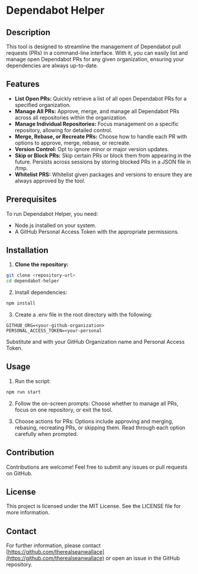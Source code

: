 # Dependabot Helper

## Description

This tool is designed to streamline the management of Dependabot pull requests (PRs) in a command-line interface. With it, you can easily list and manage open Dependabot PRs for any given organization, ensuring your dependencies are always up-to-date.

## Features

- **List Open PRs:** Quickly retrieve a list of all open Dependabot PRs for a specified organization.
- **Manage All PRs:** Approve, merge, and manage all Dependabot PRs across all repositories within the organization.
- **Manage Individual Repositories:** Focus management on a specific repository, allowing for detailed control.
- **Merge, Rebase, or Recreate PRs:** Choose how to handle each PR with options to approve, merge, rebase, or recreate.
- **Version Control:** Opt to ignore minor or major version updates.
- **Skip or Block PRs:** Skip certain PRs or block them from appearing in the future. Persists across sessions by storing blocked PRs in a JSON file in /tmp.
- **Whitelist PRS:** Whitelist given packages and versions to ensure they are always approved by the tool.
  
## Prerequisites

To run Dependabot Helper, you need:

- Node.js installed on your system.
- A GitHub Personal Access Token with the appropriate permissions.

## Installation

1. **Clone the repository:**

```bash
git clone <repository-url>
cd dependabot-helper
``` 

2. Install dependencies:

```bash
npm install
```

3. Create a .env file in the root directory with the following:

```
GITHUB_ORG=<your-github-organization>
PERSONAL_ACCESS_TOKEN=<your-personal
```

Substitute <your-github-organization> and <your-personal-access-token> with your GitHub Organization name and Personal Access Token.

## Usage

1. Run the script:

```bash
npm run start
```

2. Follow the on-screen prompts: Choose whether to manage all PRs, focus on one repository, or exit the tool.

3. Choose actions for PRs: Options include approving and merging, rebasing, recreating PRs, or skipping them. Read through each option carefully when prompted.

## Contribution
Contributions are welcome! Feel free to submit any issues or pull requests on GitHub.

## License
This project is licensed under the MIT License. See the LICENSE file for more information.

## Contact
For further information, please contact [https://github.com/therealseanwallace](https://github.com/therealseanwallace) or open an issue in the GitHub repository.